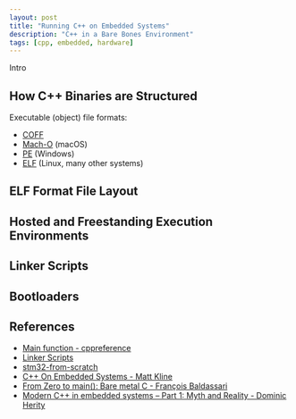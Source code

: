 ```yaml
---
layout: post
title: "Running C++ on Embedded Systems"
description: "C++ in a Bare Bones Environment"
tags: [cpp, embedded, hardware]
---
```


Intro

## How C++ Binaries are Structured

Executable (object) file formats:
* [COFF](https://en.wikipedia.org/wiki/COFF)
* [Mach-O](https://en.wikipedia.org/wiki/Mach-O) (macOS)
* [PE](https://en.wikipedia.org/wiki/Portable_Executable) (Windows)
* [ELF](https://en.wikipedia.org/wiki/Executable_and_Linkable_Format) (Linux, many other systems)

## ELF Format File Layout

## Hosted and Freestanding Execution Environments

## Linker Scripts

## Bootloaders

## References
* [Main function - cppreference](https://en.cppreference.com/w/cpp/language/main_function)
* [Linker Scripts](https://sourceware.org/binutils/docs/ld/Scripts.html#Scripts)
* [stm32-from-scratch](https://github.com/textshell/stm32-from-scratch)
* [C++ On Embedded Systems - Matt Kline](https://bitbashing.io/embedded-cpp.html)
* [From Zero to main(): Bare metal C - François Baldassari](https://interrupt.memfault.com/blog/zero-to-main-1)
* [Modern C++ in embedded systems – Part 1: Myth and Reality - Dominic Herity](https://www.embedded.com/modern-c-in-embedded-systems-part-1-myth-and-reality/)
